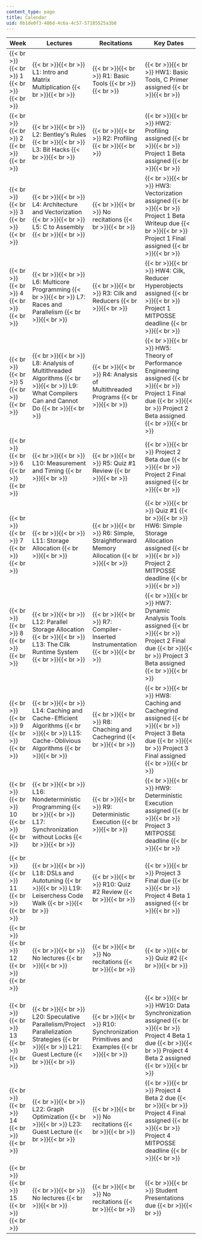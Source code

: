 ```yaml
---
content_type: page
title: Calendar
uid: 0b1de0f3-486d-4c6a-4c57-57185525a3b8
---
```


| Week | Lectures | Recitations | Key Dates |
| --- | --- | --- | --- |
|  {{< br >}}{{< br >}} 1 {{< br >}}{{< br >}}  |  {{< br >}}{{< br >}} L1: Intro and Matrix Multiplication {{< br >}}{{< br >}}  |  {{< br >}}{{< br >}} R1: Basic Tools {{< br >}}{{< br >}}  |  {{< br >}}{{< br >}} HW1: Basic Tools, C Primer assigned {{< br >}}{{< br >}}  |
|  {{< br >}}{{< br >}} 2 {{< br >}}{{< br >}}  |  {{< br >}}{{< br >}} L2: Bentley's Rules {{< br >}}{{< br >}} L3: Bit Hacks {{< br >}}{{< br >}}  |  {{< br >}}{{< br >}} R2: Profiling {{< br >}}{{< br >}}  |  {{< br >}}{{< br >}} HW2: Profiling assigned {{< br >}}{{< br >}} Project 1 Beta assigned {{< br >}}{{< br >}}  |
|  {{< br >}}{{< br >}} 3 {{< br >}}{{< br >}}  |  {{< br >}}{{< br >}} L4: Architecture and Vectorization {{< br >}}{{< br >}} L5: C to Assembly {{< br >}}{{< br >}}  |  {{< br >}}{{< br >}} No recitations {{< br >}}{{< br >}}  |  {{< br >}}{{< br >}} HW3: Vectorization assigned {{< br >}}{{< br >}} Project 1 Beta Writeup due {{< br >}}{{< br >}} Project 1 Final assigned {{< br >}}{{< br >}}  |
|  {{< br >}}{{< br >}} 4 {{< br >}}{{< br >}}  |  {{< br >}}{{< br >}} L6: Multicore Programming {{< br >}}{{< br >}} L7: Races and Parallelism {{< br >}}{{< br >}}  |  {{< br >}}{{< br >}} R3: Cilk and Reducers {{< br >}}{{< br >}}  |  {{< br >}}{{< br >}} HW4: Cilk, Reducer Hyperobjects assigned {{< br >}}{{< br >}} Project 1 MITPOSSE deadline {{< br >}}{{< br >}}  |
|  {{< br >}}{{< br >}} 5 {{< br >}}{{< br >}}  |  {{< br >}}{{< br >}} L8: Analysis of Multithreaded Algorithms {{< br >}}{{< br >}} L9: What Compilers Can and Cannot Do {{< br >}}{{< br >}}  |  {{< br >}}{{< br >}} R4: Analysis of Multithreaded Programs {{< br >}}{{< br >}}  |  {{< br >}}{{< br >}} HW5: Theory of Performance Engineering assigned {{< br >}}{{< br >}} Project 1 Final due {{< br >}}{{< br >}} Project 2 Beta assigned {{< br >}}{{< br >}}  |
|  {{< br >}}{{< br >}} 6 {{< br >}}{{< br >}}  |  {{< br >}}{{< br >}} L10: Measurement and Timing {{< br >}}{{< br >}}  |  {{< br >}}{{< br >}} R5: Quiz #1 Review {{< br >}}{{< br >}}  |  {{< br >}}{{< br >}} Project 2 Beta due {{< br >}}{{< br >}} Project 2 Final assigned {{< br >}}{{< br >}}  |
|  {{< br >}}{{< br >}} 7 {{< br >}}{{< br >}}  |  {{< br >}}{{< br >}} L11: Storage Allocation {{< br >}}{{< br >}}  |  {{< br >}}{{< br >}} R6: Simple, Straightforward Memory Allocation {{< br >}}{{< br >}}  |  {{< br >}}{{< br >}} Quiz #1 {{< br >}}{{< br >}} HW6: Simple Storage Allocation assigned {{< br >}}{{< br >}} Project 2 MITPOSSE deadline {{< br >}}{{< br >}}  |
|  {{< br >}}{{< br >}} 8 {{< br >}}{{< br >}}  |  {{< br >}}{{< br >}} L12: Parallel Storage Allocation {{< br >}}{{< br >}} L13: The Cilk Runtime System {{< br >}}{{< br >}}  |  {{< br >}}{{< br >}} R7: Compiler-Inserted Instrumentation {{< br >}}{{< br >}}  |  {{< br >}}{{< br >}} HW7: Dynamic Analysis Tools assigned {{< br >}}{{< br >}} Project 2 Final due {{< br >}}{{< br >}} Project 3 Beta assigned {{< br >}}{{< br >}}  |
|  {{< br >}}{{< br >}} 9 {{< br >}}{{< br >}}  |  {{< br >}}{{< br >}} L14: Caching and Cache-Efficient Algorithms {{< br >}}{{< br >}} L15: Cache-Oblivious Algorithms {{< br >}}{{< br >}}  |  {{< br >}}{{< br >}} R8: Chaching and Cachegrind {{< br >}}{{< br >}}  |  {{< br >}}{{< br >}} HW8: Caching and Cachegrind assigned {{< br >}}{{< br >}} Project 3 Beta due {{< br >}}{{< br >}} Project 3 Final assigned {{< br >}}{{< br >}}  |
|  {{< br >}}{{< br >}} 10 {{< br >}}{{< br >}}  |  {{< br >}}{{< br >}} L16: Nondeterministic Programming {{< br >}}{{< br >}} L17: Synchronization without Locks {{< br >}}{{< br >}}  |  {{< br >}}{{< br >}} R9: Deterministic Execution {{< br >}}{{< br >}}  |  {{< br >}}{{< br >}} HW9: Deterministic Execution assigned {{< br >}}{{< br >}} Project 3 MITPOSSE deadline {{< br >}}{{< br >}}  |
|  {{< br >}}{{< br >}} 11 {{< br >}}{{< br >}}  |  {{< br >}}{{< br >}} L18: DSLs and Autotuning {{< br >}}{{< br >}} L19: Leiserchess Code Walk {{< br >}}{{< br >}}  |  {{< br >}}{{< br >}} R10: Quiz #2 Review {{< br >}}{{< br >}}  |  {{< br >}}{{< br >}} Project 3 Final due {{< br >}}{{< br >}} Project 4 Beta 1 assigned {{< br >}}{{< br >}}  |
|  {{< br >}}{{< br >}} 12 {{< br >}}{{< br >}}  |  {{< br >}}{{< br >}} No lectures {{< br >}}{{< br >}}  |  {{< br >}}{{< br >}} No recitations {{< br >}}{{< br >}}  |  {{< br >}}{{< br >}} Quiz #2 {{< br >}}{{< br >}}  |
|  {{< br >}}{{< br >}} 13 {{< br >}}{{< br >}}  |  {{< br >}}{{< br >}} L20: Speculative Parallelism/Project Parallelization Strategies {{< br >}}{{< br >}} L21: Guest Lecture {{< br >}}{{< br >}}  |  {{< br >}}{{< br >}} R10: Synchronization Primitives and Examples {{< br >}}{{< br >}}  |  {{< br >}}{{< br >}} HW10: Data Synchronization assigned {{< br >}}{{< br >}} Project 4 Beta 1 due {{< br >}}{{< br >}} Project 4 Beta 2 assigned {{< br >}}{{< br >}}  |
|  {{< br >}}{{< br >}} 14 {{< br >}}{{< br >}}  |  {{< br >}}{{< br >}} L22: Graph Optimization {{< br >}}{{< br >}} L23: Guest Lecture {{< br >}}{{< br >}}  |  {{< br >}}{{< br >}} No recitations {{< br >}}{{< br >}}  |  {{< br >}}{{< br >}} Project 4 Beta 2 due {{< br >}}{{< br >}} Project 4 Final assigned {{< br >}}{{< br >}} Project 4 MITPOSSE deadline {{< br >}}{{< br >}}  |
|  {{< br >}}{{< br >}} 15 {{< br >}}{{< br >}}  |  {{< br >}}{{< br >}} No lectures {{< br >}}{{< br >}}  |  {{< br >}}{{< br >}} No recitations {{< br >}}{{< br >}}  |  {{< br >}}{{< br >}} Student Presentations due {{< br >}}{{< br >}}